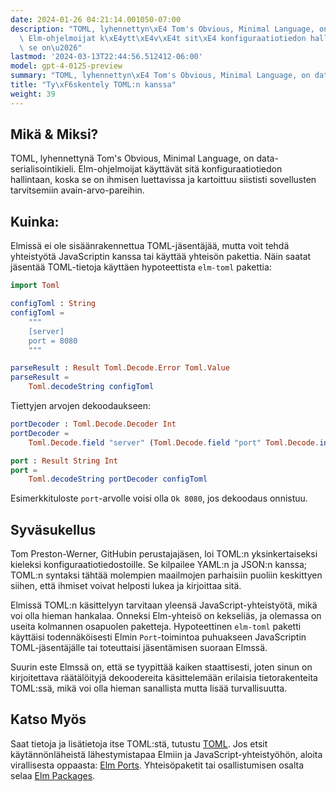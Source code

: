 ```yaml
---
date: 2024-01-26 04:21:14.001050-07:00
description: "TOML, lyhennettyn\xE4 Tom's Obvious, Minimal Language, on data-serialisointikieli.\
  \ Elm-ohjelmoijat k\xE4ytt\xE4v\xE4t sit\xE4 konfiguraatiotiedon hallintaan, koska\
  \ se on\u2026"
lastmod: '2024-03-13T22:44:56.512412-06:00'
model: gpt-4-0125-preview
summary: "TOML, lyhennettyn\xE4 Tom's Obvious, Minimal Language, on data-serialisointikieli."
title: "Ty\xF6skentely TOML:n kanssa"
weight: 39
---
```


## Mikä & Miksi?
TOML, lyhennettynä Tom's Obvious, Minimal Language, on data-serialisointikieli. Elm-ohjelmoijat käyttävät sitä konfiguraatiotiedon hallintaan, koska se on ihmisen luettavissa ja kartoittuu siististi sovellusten tarvitsemiin avain-arvo-pareihin.

## Kuinka:
Elmissä ei ole sisäänrakennettua TOML-jäsentäjää, mutta voit tehdä yhteistyötä JavaScriptin kanssa tai käyttää yhteisön pakettia. Näin saatat jäsentää TOML-tietoja käyttäen hypoteettista `elm-toml` pakettia:

```elm
import Toml

configToml : String
configToml =
    """
    [server]
    port = 8080
    """

parseResult : Result Toml.Decode.Error Toml.Value
parseResult =
    Toml.decodeString configToml
```

Tiettyjen arvojen dekoodaukseen:

```elm
portDecoder : Toml.Decode.Decoder Int
portDecoder =
    Toml.Decode.field "server" (Toml.Decode.field "port" Toml.Decode.int)

port : Result String Int
port =
    Toml.decodeString portDecoder configToml
```

Esimerkkituloste `port`-arvolle voisi olla `Ok 8080`, jos dekoodaus onnistuu.

## Syväsukellus
Tom Preston-Werner, GitHubin perustajajäsen, loi TOML:n yksinkertaiseksi kieleksi konfiguraatiotiedostoille. Se kilpailee YAML:n ja JSON:n kanssa; TOML:n syntaksi tähtää molempien maailmojen parhaisiin puoliin keskittyen siihen, että ihmiset voivat helposti lukea ja kirjoittaa sitä.

Elmissä TOML:n käsittelyyn tarvitaan yleensä JavaScript-yhteistyötä, mikä voi olla hieman hankalaa. Onneksi Elm-yhteisö on kekseliäs, ja olemassa on useita kolmannen osapuolen paketteja. Hypoteettinen `elm-toml` paketti käyttäisi todennäköisesti Elmin `Port`-toimintoa puhuakseen JavaScriptin TOML-jäsentäjälle tai toteuttaisi jäsentämisen suoraan Elmssä.

Suurin este Elmssä on, että se tyypittää kaiken staattisesti, joten sinun on kirjoitettava räätälöityjä dekoodereita käsittelemään erilaisia tietorakenteita TOML:ssä, mikä voi olla hieman sanallista mutta lisää turvallisuutta.

## Katso Myös
Saat tietoja ja lisätietoja itse TOML:stä, tutustu [TOML](https://toml.io).
Jos etsit käytännönläheistä lähestymistapaa Elmiin ja JavaScript-yhteistyöhön, aloita virallisesta oppaasta: [Elm Ports](https://guide.elm-lang.org/interop/ports.html).
Yhteisöpaketit tai osallistumisen osalta selaa [Elm Packages](https://package.elm-lang.org/).

